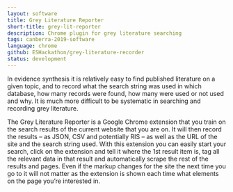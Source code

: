 ```yaml
---
layout: software
title: Grey Literature Reporter
short-title: grey-lit-reporter
description: Chrome plugin for grey literature searching
tags: canberra-2019-software
language: chrome
github: ESHackathon/grey-literature-recorder
status: development
---
```

In evidence synthesis it is relatively easy to find published literature on a given topic, and to record what the search string was used in which database, how many records were found, how many were used or not used and why. It is much more difficult to be systematic in searching and recording grey literature.

The Grey Literature Reporter is a Google Chrome extension that you train on the search results of the current website that you are on. It will then record the results – as JSON, CSV and potentially RIS – as well as the URL of the site and the search string used. With this extension you can easily start your search, click on the extension and tell it where the 1st result item is, tag all the relevant data in that result and automatically scrape the rest of the results and pages. Even if the markup changes for the site the next time you go to it will not matter as the extension is shown each time what elements on the page you’re interested in.